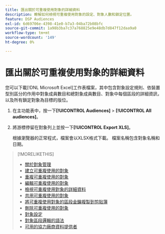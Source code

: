```yaml
---
title: 匯出關於可重複使用對象的詳細資料
description: 瞭解如何檢視可重複使用對象的設定、對象人數和鎖定位置。
feature: DSP Audiences
exl-id: 6d69706e-4398-41e0-b7a3-04ba72b08bfc
source-git-commit: 1a98b3ba7c37a768825e9e48db7d847f12daa9a0
workflow-type: tm+mt
source-wordcount: '149'
ht-degree: 0%

---
```


# 匯出關於可重複使用對象的詳細資料

您可以下載[!DNL Microsoft Excel]工作表檔案，其中包含對象設定規則、依裝置型別區分的作用中對象成員數目和總對象成員數目、對象中每個區段的詳細資訊，以及所有鎖定對象為目標的版位。

1. 在主功能表中，按一下&#x200B;**[!UICONTROL Audiences]** > **[!UICONTROL All audiences]**。

1. 將游標停留在對象列上並按一下&#x200B;**[!UICONTROL Export XLS]**。

   根據瀏覽器的正常程式，檔案會以XLSX格式下載。 檔案名稱包含對象名稱和日期。

>[!MORELIKETHIS]
>
>* [關於對象管理](audience-about.md)
>* [建立可重複使用的對象](reusable-audience-create.md)
>* [重複可重複使用的對象](reusable-audience-duplicate.md)
>* [編輯可重複使用的對象](reusable-audience-edit.md)
>* [檢視可重複使用對象的詳細資料](reusable-audience-view-details.md)
>* [共用可重複使用的對象](reusable-audience-share.md)
>* [將可重複使用對象的區段金鑰複製到剪貼簿](reusable-audience-clipboard.md)
>* [刪除可重複使用的對象](reusable-audience-delete.md)
>* [對象設定](audience-settings.md)
>* [對象區段邏輯的語法](audience-segment-logic-syntax.md)
>* [可用的協力廠商資料提供者](third-party-data-providers.md)

